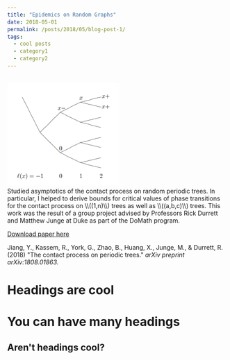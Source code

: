 ```yaml
---
title: "Epidemics on Random Graphs"
date: 2018-05-01
permalink: /posts/2018/05/blog-post-1/
tags:
  - cool posts
  - category1
  - category2
---
```


<div class='img'>
<br/><img class='img_responsive' src='/images/EpidemicTree.png'>
</div>

<div class='text'>
Studied asymptotics of the contact process on random periodic trees. In particular, I helped to derive bounds for critical values of phase transitions for the contact process on \\((1,n)\\) trees as well as \\((a,b,c)\\) trees. This work was the result of a group project advised by Professors Rick Durrett and Matthew Junge at Duke as part of the DoMath program. 
</div>

[Download paper here](https://arxiv.org/pdf/1808.01863.pdf)

Jiang, Y., Kassem, R., York, G., Zhao, B., Huang, X., Junge, M., & Durrett, R. (2018) "The contact process on periodic trees." <i>arXiv preprint arXiv:1808.01863.</i>

Headings are cool
======

You can have many headings
======

Aren't headings cool?
------